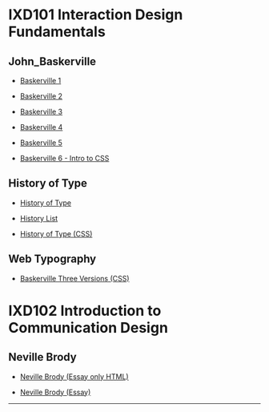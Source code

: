 IXD101 Interaction Design Fundamentals 
======================================

John_Baskerville
-----------------

- [Baskerville 1](https://cwallen199.github.io/John_baskerville/john-baskerville1.html)

- [Baskerville 2](https://cwallen199.github.io/John_baskerville/john-baskerville2.html)

- [Baskerville 3](https://cwallen199.github.io/John_baskerville/john-baskerville3.html)

- [Baskerville 4](https://cwallen199.github.io/John_baskerville/john-baskerville4.html)

- [Baskerville 5](https://cwallen199.github.io/John_baskerville/john-baskerville5.html)

- [Baskerville 6 - Intro to CSS](https://cwallen199.github.io/John_baskerville/john-baskerville6.html)

History of Type
-------------------

- [History of Type](https://cwallen199.github.io/John_baskerville/The_History_of_Type.html)

- [History List](https://cwallen199.github.io/John_baskerville/history_list.html)

- [History of Type (CSS)](https://cwallen199.github.io/John_baskerville/The_History_of_Type3.html)

Web Typography 
---------------

- [Baskerville Three Versions (CSS)](https://cwallen199.github.io/John_baskerville/web_typography.html)


IXD102 Introduction to Communication Design
===========================================

Neville Brody 
-------------
- [Neville Brody (Essay only HTML)](https://cwallen199.github.io/John_baskerville/Neville_brody/neville_brody_only_html.html)

- [Neville Brody (Essay)](https://cwallen199.github.io/John_baskerville/Neville_brody/neville_brody.html)
-----------------------------------------------------------